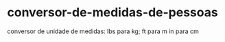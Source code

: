 # conversor-de-medidas-de-pessoas
conversor de unidade de medidas: lbs para kg; ft para m in para cm
